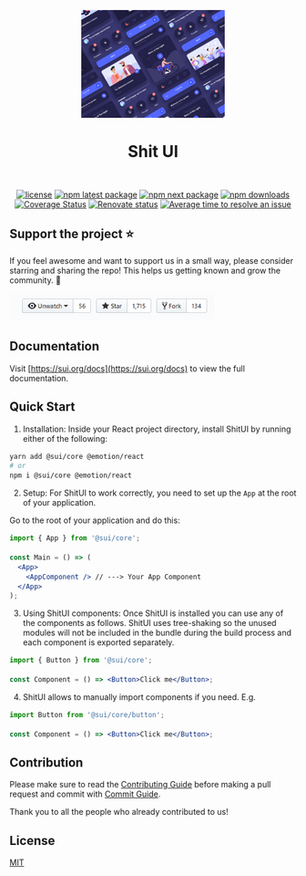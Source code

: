 <!-- markdownlint-disable-next-line -->
<p align="center">
  <img width='50%' src="./images/logo.jpg" alt="Shit UI">
  <h1 align="center">Shit UI</h1>
</p>
</br>
<div align="center">

[![license](https://img.shields.io/badge/license-MIT-blue.svg)](https://github.com/mui-org/material-ui/blob/HEAD/LICENSE)
[![npm latest package](https://img.shields.io/npm/v/@mui/material/latest.svg)](https://www.npmjs.com/package/@mui/material)
[![npm next package](https://img.shields.io/npm/v/@mui/material/next.svg)](https://www.npmjs.com/package/@mui/material)
[![npm downloads](https://img.shields.io/npm/dm/@mui/material.svg)](https://www.npmjs.com/package/@mui/material)
[![Coverage Status](https://img.shields.io/codecov/c/github/mui-org/material-ui/master.svg)](https://codecov.io/gh/mui-org/material-ui/branch/master)
[![Renovate status](https://img.shields.io/badge/renovate-enabled-brightgreen.svg)](https://github.com/mui-org/material-ui/issues/27062)
[![Average time to resolve an issue](https://isitmaintained.com/badge/resolution/mui-org/material-ui.svg)](https://isitmaintained.com/project/mui-org/material-ui 'Average time to resolve an issue')


</div>

## Support the project ⭐

If you feel awesome and want to support us in a small way, please consider starring and sharing the repo! This helps us getting known and grow the community. 🙏

<img src="https://raw.githubusercontent.com/lusaxweb/vuesax/master/public/github-vuesax-star.gif" alt="star" />

## Documentation

Visit [https://sui.org/docs](https://sui.org/docs) to view the full documentation.

## Quick Start

1. Installation: Inside your React project directory, install ShitUI by running either of the following:

```bash
yarn add @sui/core @emotion/react
# or
npm i @sui/core @emotion/react
```

2. Setup: For ShitUI to work correctly, you need to set up the `App` at the root of your application.

Go to the root of your application and do this:

```jsx
import { App } from '@sui/core';

const Main = () => (
  <App>
    <AppComponent /> // ---> Your App Component
  </App>
);
```

3. Using ShitUI components: Once ShitUI is installed you can use any of the components as follows.
   ShitUI uses tree-shaking so the unused modules will not be included in the bundle during the build process and
   each component is exported separately.

```jsx
import { Button } from '@sui/core';

const Component = () => <Button>Click me</Button>;
```

4. ShitUI allows to manually import components if you need. E.g.

```jsx
import Button from '@sui/core/button';

const Component = () => <Button>Click me</Button>;
```

## Contribution

Please make sure to read the [Contributing Guide](https://github.com/fogcity/ui/blob/main/contributing.md) before making a pull request and commit with [Commit Guide](https://github.com/fogcity/ui/blob/main/commit-convention.md).

Thank you to all the people who already contributed to us!

## License

[MIT](https://opensource.org/licenses/MIT)
